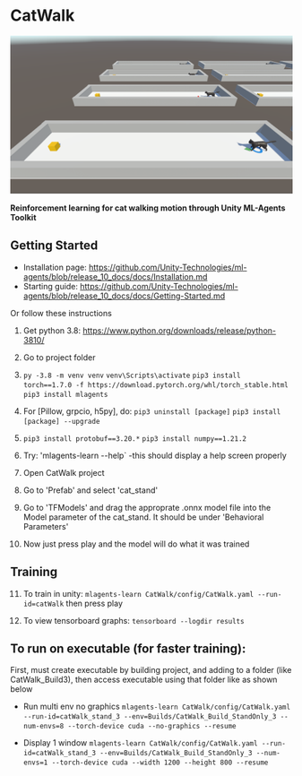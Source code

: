 # CatWalk
![Taining Scene](Docs/Image.png)

**Reinforcement learning for cat walking motion through Unity ML-Agents Toolkit**
## Getting Started

 - Installation page: https://github.com/Unity-Technologies/ml-agents/blob/release_10_docs/docs/Installation.md
 - Starting guide: https://github.com/Unity-Technologies/ml-agents/blob/release_10_docs/docs/Getting-Started.md

Or follow these instructions

1. Get python 3.8: https://www.python.org/downloads/release/python-3810/

2. Go to project folder

3. `py -3.8 -m venv venv`
`venv\Scripts\activate`
`pip3 install torch==1.7.0 -f https://download.pytorch.org/whl/torch_stable.html`
`pip3 install mlagents`

4. For [Pillow, grpcio, h5py], do:
`pip3 uninstall [package]`
`pip3 install [package] --upgrade`

5. `pip3 install protobuf==3.20.*`
`pip3 install numpy==1.21.2`

6. Try: 'mlagents-learn --help`
     -this should display a help screen properly

7. Open CatWalk project

8. Go to 'Prefab' and select 'cat_stand'

9. Go to 'TFModels' and drag the approprate .onnx model file into the Model parameter of the cat_stand. It should be under 'Behavioral Parameters'

10. Now just press play and the model will do what it was trained


## Training

11. To train in unity:
`mlagents-learn CatWalk/config/CatWalk.yaml --run-id=catWalk`
then press play

12. To view tensorboard graphs:
`tensorboard --logdir results`


## To run on executable (for faster training):

First, must create executable by building project, and adding to a folder (like CatWalk_Build3), then access executable using that folder like as shown below

- Run multi env no graphics
`mlagents-learn CatWalk/config/CatWalk.yaml --run-id=catWalk_stand_3 --env=Builds/CatWalk_Build_StandOnly_3 --num-envs=8 --torch-device cuda --no-graphics --resume`

- Display 1 window
`mlagents-learn CatWalk/config/CatWalk.yaml --run-id=catWalk_stand_3 --env=Builds/CatWalk_Build_StandOnly_3 --num-envs=1 --torch-device cuda --width 1200 --height 800 --resume`

